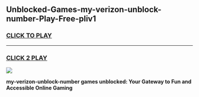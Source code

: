 
## Unblocked-Games-my-verizon-unblock-number-Play-Free-pliv1
<h3>
<a href="https://premium76.site?title=my-verizon-unblock-number&ref=20M">CLICK TO PLAY</a></h3>
<hr>

<h3>
<a href="https://premium76.site?title=my-verizon-unblock-number&ref=20M">CLICK 2 PLAY</a>
  
</h3>

<a href="https://premium76.site?title=my-verizon-unblock-number&ref=19M"><img src="https://clearcache.store/games.png"></a>


**my-verizon-unblock-number games unblocked: Your Gateway to Fun and Accessible Online Gaming**
